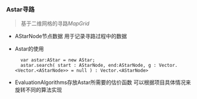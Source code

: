 ### Astar寻路

> 基于二维网格的寻路*MapGrid*



+ AStarNode节点数据  用于记录寻路过程中的数据

+ Astar的使用

		var astar:AStar = new AStar;
		astar.search( start : AStarNode, end:AStarNode, g : Vector.<Vector.<AStarNode>> = null ) : Vector.<AStarNode> 
		
+ EvaluationAlgorithms存放Astar所需要的估价函数 可以根据项目具体情况来旋转不同的算法实现